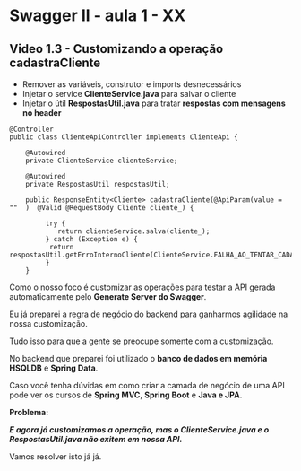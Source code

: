 # Swagger II - aula 1 - XX

## Video 1.3 - Customizando a operação cadastraCliente
- Remover as variáveis, construtor e imports desnecessários
- Injetar o service **ClienteService.java** para salvar o cliente
- Injetar o útil **RespostasUtil.java** para tratar **respostas com mensagens no header**

```
@Controller
public class ClienteApiController implements ClienteApi {

	@Autowired
	private ClienteService clienteService;
	
	@Autowired
	private RespostasUtil respostasUtil;
	
    public ResponseEntity<Cliente> cadastraCliente(@ApiParam(value = ""  )  @Valid @RequestBody Cliente cliente_) {
        
         try {
            return clienteService.salva(cliente_);
         } catch (Exception e) {
          return respostasUtil.getErroInternoCliente(ClienteService.FALHA_AO_TENTAR_CADASTRAR_UM_CLIENTE);
         }
    }
```

Como o nosso foco é customizar as operações para testar a API gerada automaticamente pelo **Generate Server do Swagger**.

Eu já preparei a regra de negócio do backend para ganharmos agilidade na nossa customização.

Tudo isso para que a gente se preocupe somente com a customização.

No backend que preparei foi utilizado o **banco de dados em memória HSQLDB** e **Spring Data**. 

Caso você tenha dúvidas em como criar a camada de negócio de uma API pode ver os cursos de **Spring MVC**,  **Spring Boot** e **Java e JPA**.


**Problema:** 

***E agora já customizamos a operação, mas o ClienteService.java e o RespostasUtil.java não exitem em nossa API.***

Vamos resolver isto já já.
